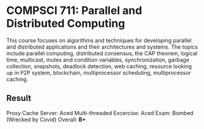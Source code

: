 # COMPSCI 711: Parallel and Distributed Computing

This course focuses on algorithms and techniques for developing parallel and distributed applications and their architectures and systems. The topics include parallel computing, distributed consensus, the CAP theorem, logical time, multicast, mutex and condition variables, synchronization, garbage collection, snapshots, deadlock detection, web caching, resource looking up in P2P system, blockchain, multiprocessor scheduling, multiprocessor caching.

## Result
Proxy Cache Server: Aced
Multi-threaded Excercise: Aced
Exam: Bombed (Wrecked by Covid)
Overall: **B+**

